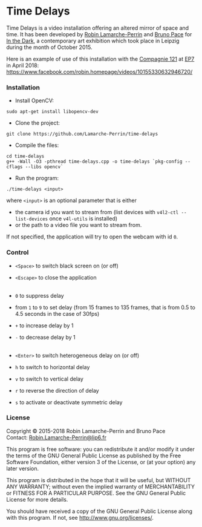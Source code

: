 # Time Delays

Time Delays is a video installation offering an altered mirror of space and time. It has been developed by [Robin Lamarche-Perrin](https://www-complexnetworks.lip6.fr/~lamarche/) and [Bruno Pace](https://de.linkedin.com/in/bruno-pace) for [In the Dark](http://www.movingcells.org), a contemporary art exhibition which took place in Leipzig during the month of October 2015.

Here is an example of use of this installation with the [Compagnie 121](http://cie121.com/) at [EP7](https://ep7.paris/) in April 2018:
https://www.facebook.com/robin.homepage/videos/10155330632946720/

### Installation

* Install OpenCV:
```
sudo apt-get install libopencv-dev
```

* Clone the project:
```
git clone https://github.com/Lamarche-Perrin/time-delays
```

* Compile the files:
```
cd time-delays
g++ -Wall -O3 -pthread time-delays.cpp -o time-delays `pkg-config --cflags --libs opencv`
```

* Run the program:
```
./time-delays <input>
```
where `<input>` is an optional parameter that is either
* the camera id you want to stream from (list devices with `v4l2-ctl --list-devices` once `v4l-utils` is installed)
* or the path to a video file you want to stream from.

If not specified, the application will try to open the webcam with id `0`.


### Control

* `<Space>` to switch black screen on (or off)
* `<Escape>` to close the application
<br><br/>

* `0` to suppress delay
* from `1` to `9` to set delay (from 15 frames to 135 frames, that is from 0.5 to 4.5 seconds in the case of 30fps)
* `+` to increase delay by 1
* `-` to decrease delay by 1
<br/><br/>

* `<Enter>` to switch heterogeneous delay on (or off)
* `h` to switch to horizontal delay
* `v` to switch to vertical delay
* `r` to reverse the direction of delay
* `s` to activate or deactivate symmetric delay


### License

Copyright © 2015-2018 Robin Lamarche-Perrin and Bruno Pace  
Contact: <Robin.Lamarche-Perrin@lip6.fr>

This program is free software: you can redistribute it and/or modify it under the terms of the GNU General Public License as published by the Free Software Foundation, either version 3 of the License, or (at your option) any later version.

This program is distributed in the hope that it will be useful, but WITHOUT ANY WARRANTY; without even the implied warranty of MERCHANTABILITY or FITNESS FOR A PARTICULAR PURPOSE. See the GNU General Public License for more details.

You should have received a copy of the GNU General Public License along with this program. If not, see <http://www.gnu.org/licenses/>.
